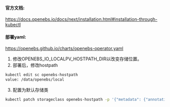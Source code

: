 #### 官方文档:
https://docs.openebs.io/docs/next/installation.html#installation-through-kubectl

#### 部署yaml:
https://openebs.github.io/charts/openebs-operator.yaml


1. 修改OPENEBS_IO_LOCALPV_HOSTPATH_DIR以改变存储位置。
2. 部署后，修改hostpath
```sh
kubectl edit sc openebs-hostpath
value: /data/openebs/local
```
3. 配置为默认存储类
```sh
kubectl patch storageclass openebs-hostpath -p '{"metadata": {"annotations":{"storageclass.kubernetes.io/is-default-class":"true"}}}'
```
